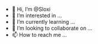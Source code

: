 - 👋 Hi, I’m @Sloxi
- 👀 I’m interested in ...
- 🌱 I’m currently learning ...
- 💞️ I’m looking to collaborate on ...
- 📫 How to reach me ...

<!---
Sloxi/Sloxi is a ✨ special ✨ repository because its `README.md` (this file) appears on your GitHub profile.
You can click the Preview link to take a look at your changes.
--->
